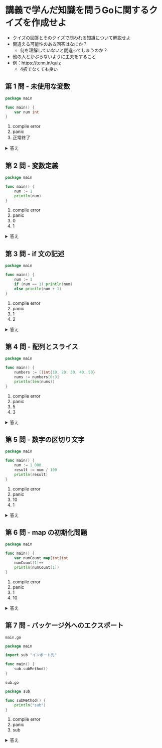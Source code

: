 # 講義で学んだ知識を問うGoに関するクイズを作成せよ
- クイズの回答とそのクイズで問われる知識について解説せよ
- 間違える可能性のある回答はなにか？
  - 何を理解していないと間違ってしまうのか？
- 他の人とかぶらないように工夫をすること
- 例：https://tenn.in/quiz
  - 4択でなくても良い

## 第 1 問 - 未使用な変数
```go
package main

func main() {
	var num int
}
```
1. compile error
2. panic
3. 正常終了

<details>
<summary>答え</summary>

1. compile error

理由:  
go 言語では、定義した変数を必ず使用しなければならない。
</details>

## 第 2 問 - 変数定義
```go
package main

func main() {
	num := 1
	println(num)
}
```
1. compile error
2. panic
3. 0
4. 1

<details>
<summary>答え</summary>

4. 1

理由:  
go 言語では、`:=` を使用して代入することで、変数宣言を書かなくても変数を作成することができる。
</details>

## 第 3 問 - if 文の記述
```go
package main

func main() {
	num := 1
	if (num == 1) println(num)
	else println(num + 1)
}
```
1. compile error
2. panic
3. 1
4. 2

<details>
<summary>答え</summary>

1. compile error

理由:  
go 言語では、`if` 文を使用する時、
```go
if num == 1 {
} else {
}
```
の様に記述しなければコンパイルエラーを起こすようになっている。
</details>

## 第 4 問 - 配列とスライス
```go
package main

func main() {
    numbers := []int{10, 20, 30, 40, 50}
    nums := numbers[0:3]
    println(len(nums))
}
```
1. compile error
2. panic
3. 5
4. 3

<details>
<summary>答え</summary>

4. 3

理由:  
go 言語では、スライスを使うことで、配列の指定範囲をコピーすることができる。  
```go
variable := array[first:last]
```
の様に記述すると、配列 `array` の 範囲 `first` から `last` までの範囲をコピーし、`variable` に代入される。
</details>

## 第 5 問 - 数字の区切り文字
```go
package main

func main() {
    num := 1_000
    result := num / 100
    println(result)
}
```
1. compile error
2. panic
3. 10
4. 1

<details>
<summary>答え</summary>

3. 10

理由:  
go 言語では、可読性向上のため、数字を `_` で区切ることができる。
</details>

## 第 6 問 - map の初期化問題
```go
package main

func main() {
    var numCount map[int]int
    numCount[1]++
	println(numCount[1])
}
```
1. compile error
2. panic
3. 1
4. 10

<details>
<summary>答え</summary>

2. panic

理由:  
`numCount` は、`nil` で初期化されているため、`panic` になってしまう。
```go
numCount := make(map[int]int)
または、
numCount := map[int]int{}
```
このように書き換えると、指定の型で初期化することができるので、`panic` にならない。
</details>

## 第 7 問 - パッケージ外へのエクスポート
`main.go`
```go
package main

import sub "インポート先"

func main() {
	sub.subMethod()
}
```
`sub.go`
```go
package sub

func subMethod() {
    println("sub")
}
```
1. compile error
2. panic
3. sub

<details>
<summary>答え</summary>

1. compile error

理由:  
`subMethod` は、パッケージ外にエクスポート (公開) されていないため、見つからずに `compile error` となる。
```diff_go
+ func SubMethod() {
- func subMethod() {
    println("sub")
}
```
このように、関数名の先頭文字を大文字にすることで、パッケージ外にエクスポートすることができる。
</details>